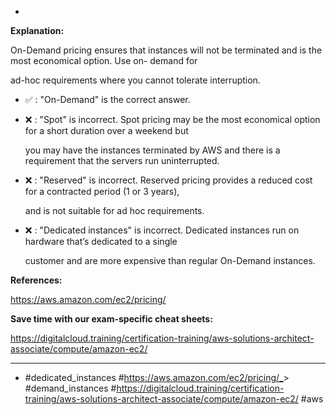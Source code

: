 *

**Explanation:**

On-Demand pricing ensures that instances will not be terminated and is the most economical option. Use on- demand for

ad-hoc requirements where you cannot tolerate interruption.

* ✅ :  "On-Demand" is the correct answer.

* ❌ :  "Spot" is incorrect. Spot pricing may be the most economical option for a short duration over a weekend but

  you may have the instances terminated by AWS and there is a requirement that the servers run uninterrupted.

* ❌ :  "Reserved" is incorrect. Reserved pricing provides a reduced cost for a contracted period (1 or 3 years),

  and is not suitable for ad hoc requirements.

* ❌ :  "Dedicated instances" is incorrect. Dedicated instances run on hardware that’s dedicated to a single

  customer and are more expensive than regular On-Demand instances.

**References:**

<https://aws.amazon.com/ec2/pricing/>

**Save time with our exam-specific cheat sheets:**

<https://digitalcloud.training/certification-training/aws-solutions-architect-associate/compute/amazon-ec2/>

----
* #dedicated_instances #<https://aws.amazon.com/ec2/pricing/_>> #demand_instances #<https://digitalcloud.training/certification-training/aws-solutions-architect-associate/compute/amazon-ec2/> #aws
